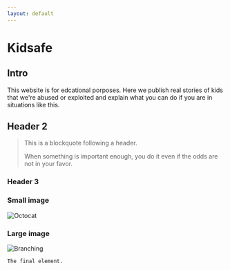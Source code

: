 ```yaml
---
layout: default
---
```

# Kidsafe 
## Intro
This website is for edcational porposes. Here we publish real stories of kids that we're abused or exploited and explain what you can do if you are in situations like this.



## Header 2

> This is a blockquote following a header.
>
> When something is important enough, you do it even if the odds are not in your favor.

### Header 3

### Small image

![Octocat](https://github.githubassets.com/images/icons/emoji/octocat.png)

### Large image

![Branching](https://guides.github.com/activities/hello-world/branching.png)



```
The final element.
```
